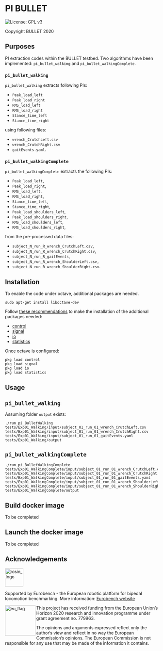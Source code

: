# PI BULLET

[![License: GPL v3](https://img.shields.io/badge/License-GPLv3-blue.svg)](https://www.gnu.org/licenses/gpl-3.0)

Copyright BULLET 2020

## Purposes

PI extraction codes within the BULLET testbed.
Two algorithms have been implemented: `pi_bullet_walking` and `pi_bullet_walkingComplete`.

### `pi_bullet_walking`

`pi_bullet_walking` extracts following PIs:

- `Peak_load_left`
- `Peak_load_right`
- `RMS_load_left`
- `RMS_load_right`
- `Stance_time_left`
- `Stance_time_right`

using following files:

- `wrench_CrutchLeft.csv`
- `wrench_CrutchRight.csv`
- `gaitEvents.yaml`.

### `pi_bullet_walkingComplete`

`pi_bullet_walkingComplete` extracts the following PIs:

- `Peak_load_left`,
- `Peak_load_right`,
- `RMS_load_left`,
- `RMS_load_right`,
- `Stance_time_left`,
- `Stance_time_right`,
- `Peak_load_shoulders_left`,
- `Peak_load_shoulders_right`,
- `RMS_load_shoulders_left`,
- `RMS_load_shoulders_right`,

from the pre-processed data files:

- `subject_N_run_R_wrench_CrutchLeft.csv`,
- `subject_N_run_R_wrench_CrutchRight.csv`,
- `subject_N_run_R_gaitEvents`,
- `subject_N_run_R_wrench_ShoulderLeft.csv,`
- `subject_N_run_R_wrench_ShoulderRight.csv`.

## Installation

To enable the code under octave, additional packages are needed.

```console
sudo apt-get install liboctave-dev
```

Follow [these recommendations](https://octave.org/doc/v4.2.1/Installing-and-Removing-Packages.html) to make the installation of the additional packages needed:

- [control](https://octave.sourceforge.io/control/index.html)
- [signal](https://octave.sourceforge.io/signal/index.html)
- [io](https://octave.sourceforge.io/io/index.html)
- [statistics](https://octave.sourceforge.io/statistics/index.html)

Once octave is configured:

```console
pkg load control
pkg load signal
pkg load io
pkg load statistics
```

## Usage

## `pi_bullet_walking`

Assuming folder `output` exists:

```console
./run_pi_BulletWalking tests/Exp01_Walking/input/subject_01_run_01_wrench_CrutchLeft.csv tests/Exp01_Walking/input/subject_01_run_01_wrench_CrutchRight.csv tests/Exp01_Walking/input/subject_01_run_01_gaitEvents.yaml tests/Exp01_Walking/output
```

## `pi_bullet_walkingComplete`

```console
./run_pi_BulletWalkingComplete tests/Exp01_WalkingComplete/input/subject_01_run_01_wrench_CrutchLeft.csv tests/Exp01_WalkingComplete/input/subject_01_run_01_wrench_CrutchRight.csv tests/Exp01_WalkingComplete/input/subject_01_run_01_gaitEvents.yaml tests/Exp01_WalkingComplete/input/subject_01_run_01_wrench_ShoulderLeft.csv tests/Exp01_WalkingComplete/input/subject_01_run_01_wrench_ShoulderRight.csv tests/Exp01_WalkingComplete/output
```

## Build docker image

To be completed

## Launch the docker image

To be completed

## Acknowledgements

<a href="http://eurobench2020.eu">
  <img src="http://eurobench2020.eu/wp-content/uploads/2018/06/cropped-logoweb.png"
       alt="rosin_logo" height="60" >
</a>

Supported by Eurobench - the European robotic platform for bipedal locomotion benchmarking.
More information: [Eurobench website][eurobench_website]

<img src="http://eurobench2020.eu/wp-content/uploads/2018/02/euflag.png"
     alt="eu_flag" width="100" align="left" >

This project has received funding from the European Union’s Horizon 2020
research and innovation programme under grant agreement no. 779963.

The opinions and arguments expressed reflect only the author‘s view and
reflect in no way the European Commission‘s opinions.
The European Commission is not responsible for any use that may be made
of the information it contains.

[eurobench_logo]: http://eurobench2020.eu/wp-content/uploads/2018/06/cropped-logoweb.png
[eurobench_website]: http://eurobench2020.eu "Go to website"

